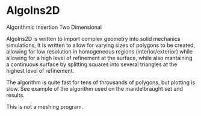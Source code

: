 # AlgoIns2D
Algorithmic Insertion Two Dimensional

AlgoIns2D is written to import complex geometry into solid mechanics simulations, It is written to allow for varying sizes of polygons to be created, allowing for low resolution in homogeneous regions (interior/exterior) while allowing for a high level of refinement at the surface, while also mantaining a continuous surface by splitting squares into several triangles at the highest level of refinement.

The algorithm is quite fast for tens of throusands of polygons, but plotting is slow. See example of the algorithm used on the mandelbraught set and results.

This is not a meshing program.
